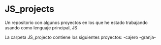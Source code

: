 # JS_projects
Un repositorio con algunos proyectos en los que he estado trabajando usando como lenguaje principal, JS

La carpeta JS_projecto contiene los siguientes proyectos:
-cajero
-granja-
